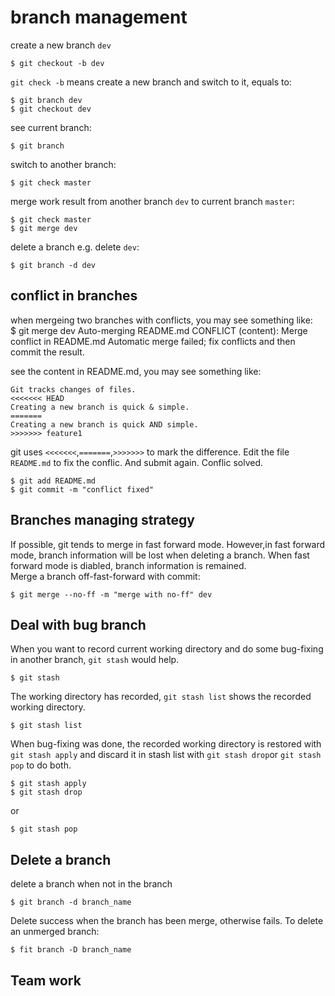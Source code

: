 branch management
=================
create a new branch `dev`

	$ git checkout -b dev
	
`git check -b` means create a new branch and switch to it, equals to:  

	$ git branch dev
	$ git checkout dev

see current branch:  

	$ git branch

switch to another branch:  

	$ git check master

merge work result from another branch `dev` to current branch `master`:  

	$ git check master
	$ git merge dev 

delete a branch e.g. delete `dev`:  

	$ git branch -d dev

conflict in branches
-------------------
when mergeing two branches with conflicts, you may see something like:  
	$ git merge dev
	Auto-merging README.md
	CONFLICT (content): Merge conflict in README.md
	Automatic merge failed; fix conflicts and then commit the result.

see the content in README.md, you may see something like:  
    
    Git tracks changes of files.
    <<<<<<< HEAD
    Creating a new branch is quick & simple.
    =======
    Creating a new branch is quick AND simple.
    >>>>>>> feature1

git uses `<<<<<<<`,`=======`,`>>>>>>>` to mark the difference.
Edit the file `README.md` to fix the conflic. And submit again.
Conflic solved.

    $ git add README.md
    $ git commit -m "conflict fixed"

Branches managing strategy
--------------------------
If possible, git tends to merge in fast forward mode. However,in fast forward mode, branch information will be lost when deleting a branch. When fast forward mode is diabled, branch information is remained.  
Merge a branch off-fast-forward with commit:  
    
    $ git merge --no-ff -m "merge with no-ff" dev

Deal with bug branch
--------------------
When you want to record current working directory and do some bug-fixing in another branch, `git stash` would help.

    $ git stash

The working directory has recorded, `git stash list` shows the recorded working directory.

    $ git stash list

When bug-fixing was done, the recorded working directory is restored with `git stash apply` and discard it in stash list with `git stash drop`or `git stash pop` to do both.

    $ git stash apply
    $ git stash drop

or

    $ git stash pop

Delete a branch
------------------------------
delete a branch when not in the branch

	$ git branch -d branch_name

Delete success when the branch has been merge, otherwise fails.
To delete an unmerged branch:

	$ fit branch -D branch_name

Team work
---------


